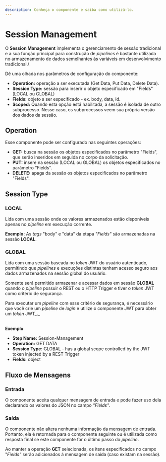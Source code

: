 ```yaml
---
description: Conheça o componente e saiba como utilizá-lo.
---
```


# Session Management

O **Session Management** implementa o gerenciamento de sessão tradicional e a sua função principal para construção de _pipelines_ é bastante utilizada no armazenamento de dados semelhantes às variáveis em desenvolvimento tradicional.\


Dê uma olhada nos parâmetros de configuração do componente:

* **Operation:** operação a ser executada (Get Data, Put Data, Delete Data).
* **Session Type:** sessão para inserir o objeto especificado em "Fields" (LOCAL ou GLOBAL)
* **Fields:** objeto a ser especificado - ex. body, data, id.
* **Scoped:** Quando esta opção está habilitada, a sessão é isolada de outro subprocesso. Nesse caso, os subprocessos veem sua própria versão dos dados da sessão.

## **Operation**

Esse componente pode ser configurado nas seguintes operações:

* **GET:** busca na sessão os objetos especificados no parâmetro "Fields", que serão inseridos em seguida no corpo da solicitação.&#x20;
* **PUT:** insere na sessão (LOCAL ou GLOBAL) os objetos especificados no parâmetro "Fields".
* **DELETE:** apaga da sessão os objetos especificados no parâmetro "Fields".

## **Session Type**

### LOCAL <a href="#local" id="local"></a>

Lida com uma sessão onde os valores armazenados estão disponíveis apenas no _pipeline_ em execução corrente.               &#x20;

**Exemplo:** As _tags_ "body" e "data" da etapa _"Fields"_ são armazenadas na sessão **LOCAL**.

### GLOBAL <a href="#global" id="global"></a>

Lida com uma sessão baseada no _token_ JWT do usuário autenticado, permitindo que _pipelines_ e execuções distintas tenham acesso seguro aos dados armazenados na sessão global do usuário.

Somente será permitido armazenar e acessar dados em sessão **GLOBAL** quando o _pipeline_ possuir o REST ou o HTTP Trigger e tiver o _token_ JWT como critério de segurança.

Para executar um _pipeline_ com esse critério de segurança, é necessário que você crie um _pipeline_ de _login_ e utilize o componente JWT para obter um _token_ JWT_._

&#x20;        \
**Exemplo**

* **Step Name:** Session-Management
* **Operation:** GET DATA
* **Session Type:** GLOBAL - has a global scope controlled by the JWT token injected by a REST Trigger
* **Fields:** object

## Fluxo de Mensagens <a href="#fluxo-de-mensagens" id="fluxo-de-mensagens"></a>

### Entrada <a href="#entrada" id="entrada"></a>

O componente aceita qualquer mensagem de entrada e pode fazer uso dela declarando os valores do JSON no campo _"Fields"_.

### Saída <a href="#sada" id="sada"></a>

O componente não altera nenhuma informação da mensagem de entrada. Portanto, ela é retornada para o componente seguinte ou é utilizada como resposta final se este componente for o último passo do _pipeline_.&#x20;

Ao manter a operação **GET** selecionada, os itens especificados no campo "_Fields"_ serão adicionados à mensagem de saída (caso existam na sessão).
